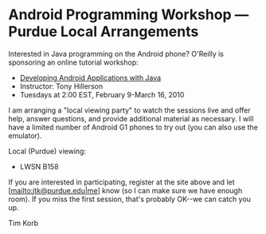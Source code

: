 # Android Programming Workshop — Purdue Local Arrangements #

Interested in Java programming on the Android phone?  O'Reilly is sponsoring an online tutorial workshop:

  * [Developing Android Applications with Java](http://training.oreilly.com/androidapps-java/)
  * Instructor: Tony Hillerson
  * Tuesdays at 2:00 EST, February 9-March 16, 2010

I am arranging a "local viewing party" to watch the sessions live and offer help, answer questions, and provide additional material as necessary.  I will have a limited number of Android G1 phones to try out (you can also use the emulator).

Local (Purdue) viewing:

  * LWSN B158

If you are interested in participating, register at the site above and let [[mailto:jtk@purdue.edu|me](mailto:jtk@purdue.edu|me)] know (so I can make sure we have enough room).  If you miss the first session, that's probably OK--we can catch you up.

Tim Korb